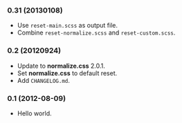 ### 0.31 (20130108)
* Use `reset-main.scss` as output file.
* Combine `reset-normalize.scss` and `reset-custom.scss`.

### 0.2 (20120924)

* Update to **normalize.css** 2.0.1.
* Set **normalize.css** to default reset.
* Add `CHANGELOG.md`.

### 0.1 (2012-08-09)

* Hello world.